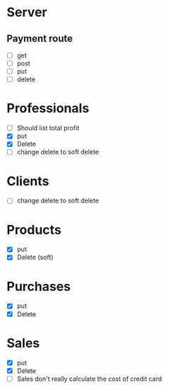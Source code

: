 # Server

## Payment route
+ [ ] get
+ [ ] post
+ [ ] put
+ [ ] delete

# Professionals
+ [ ] Should list total profit 
+ [x] put
+ [x] Delete
+ [ ] change delete to soft delete

# Clients
+ [ ] change delete to soft delete

# Products
+ [X] put
+ [X] Delete (soft)

# Purchases
+ [X] put
+ [X] Delete

# Sales
+ [X] put
+ [X] Delete
+ [ ] Sales don't really calculate the cost of credit card
